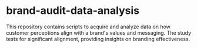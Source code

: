 # brand-audit-data-analysis
This repository contains scripts to acquire and analyze data on how customer perceptions align with a brand's values and messaging. The study tests for significant alignment, providing insights on branding effectiveness.
